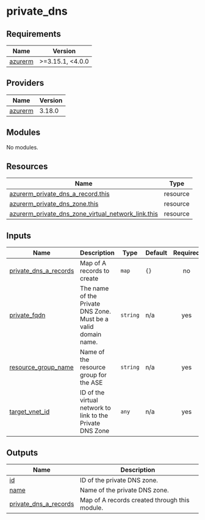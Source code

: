 # private_dns

<!-- BEGINNING OF PRE-COMMIT-TERRAFORM DOCS HOOK -->
## Requirements

| Name | Version |
|------|---------|
| <a name="requirement_azurerm"></a> [azurerm](#requirement\_azurerm) | >=3.15.1, <4.0.0 |

## Providers

| Name | Version |
|------|---------|
| <a name="provider_azurerm"></a> [azurerm](#provider\_azurerm) | 3.18.0 |

## Modules

No modules.

## Resources

| Name | Type |
|------|------|
| [azurerm_private_dns_a_record.this](https://registry.terraform.io/providers/hashicorp/azurerm/latest/docs/resources/private_dns_a_record) | resource |
| [azurerm_private_dns_zone.this](https://registry.terraform.io/providers/hashicorp/azurerm/latest/docs/resources/private_dns_zone) | resource |
| [azurerm_private_dns_zone_virtual_network_link.this](https://registry.terraform.io/providers/hashicorp/azurerm/latest/docs/resources/private_dns_zone_virtual_network_link) | resource |

## Inputs

| Name | Description | Type | Default | Required |
|------|-------------|------|---------|:--------:|
| <a name="input_private_dns_a_records"></a> [private\_dns\_a\_records](#input\_private\_dns\_a\_records) | Map of A records to create | `map` | `{}` | no |
| <a name="input_private_fqdn"></a> [private\_fqdn](#input\_private\_fqdn) | The name of the Private DNS Zone. Must be a valid domain name. | `string` | n/a | yes |
| <a name="input_resource_group_name"></a> [resource\_group\_name](#input\_resource\_group\_name) | Name of the resource group for the ASE | `string` | n/a | yes |
| <a name="input_target_vnet_id"></a> [target\_vnet\_id](#input\_target\_vnet\_id) | ID of the virtual network to link to the Private DNS Zone | `any` | n/a | yes |

## Outputs

| Name | Description |
|------|-------------|
| <a name="output_id"></a> [id](#output\_id) | ID of the private DNS zone. |
| <a name="output_name"></a> [name](#output\_name) | Name of the private DNS zone. |
| <a name="output_private_dns_a_records"></a> [private\_dns\_a\_records](#output\_private\_dns\_a\_records) | Map of A records created through this module. |
<!-- END OF PRE-COMMIT-TERRAFORM DOCS HOOK -->
